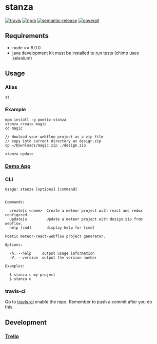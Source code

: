# stanza
[![travis][travis-image]][travis-url]
[![npm][npm-image]][npm-url]
[![semantic-release][semantic-release-image]][semantic-release-url]
[![coverall][coverall-image]][coverall-url]

[travis-image]:            https://travis-ci.org/poetic/stanza.svg
[travis-url]:              https://travis-ci.org/poetic/stanza
[npm-image]:               https://img.shields.io/npm/v/poetic-stanza.svg
[npm-url]:                 https://npmjs.org/package/poetic-stanza
[semantic-release-image]:  https://img.shields.io/badge/%20%20%F0%9F%93%A6%F0%9F%9A%80-semantic--release-e10079.svg
[semantic-release-url]:    https://github.com/semantic-release/semantic-release
[coverall-image]:          https://coveralls.io/repos/github/poetic/stanza/badge.svg?branch=master
[coverall-url]:            https://coveralls.io/github/poetic/stanza

## Requirements
* node >= 6.0.0
* java development kit must be installed to run tests (chimp uses selenium)

## Usage

### Alias
`st`

### Example
```
npm install -g poetic-stanza
stanza create magic
cd magic

// dowload your webflow project as a zip file
// copy into current directory as design.zip
cp ~/Downloads/magic.zip ./design.zip 

stanza update
```

### [Demo App](https://github.com/poetic/stanza-demo)

### CLI
```
Usage: stanza [options] [command]


Commands:

  create|c <name>  Create a meteor project with react and redux configured.
  update|u         Update a meteor project with design.zip from webflow.
  help [cmd]       display help for [cmd]

Poetic meteor-react-webflow project generator.

Options:

  -h, --help     output usage information
  -V, --version  output the version number

Examples:

  $ stanza c my-project
  $ stanza u
```

### travis-ci
Go to [travis-ci](https://travis-ci.com/) enable the repo.
Remember to push a commit after you do this.

## Development

### [Trello](https://trello.com/b/WUNN44Dp/stanza)
